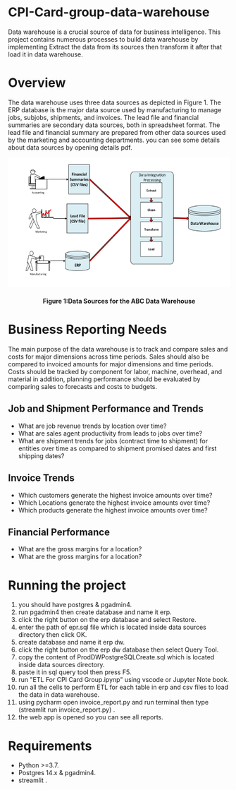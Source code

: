 # CPI-Card-group-data-warehouse
Data warehouse is a crucial source of data for business intelligence.
This project contains numerous processes to build data warehouse by implementing Extract the data from its sources then transform it after that load it in data warehouse.    
#  Overview 
The data warehouse uses three data sources as depicted in Figure 1. The ERP
database is the major data source used by manufacturing to manage jobs, subjobs,
shipments, and invoices. The lead file and financial summaries are secondary data
sources, both in spreadsheet format. The lead file and financial summary are prepared
from other data sources used by the marketing and accounting departments.
you can see some details about data sources by opening  details pdf.

![data_sources.png](data_sources.png)
<h4><center> Figure 1:Data Sources for the ABC Data Warehouse </center></h4>

# Business Reporting Needs 
The main purpose of the data warehouse is to track and compare sales and costs
for major dimensions across time periods. Sales should also be compared to invoiced
amounts for major dimensions and time periods. Costs should be tracked by component
for labor, machine, overhead, and material in addition, planning performance should be
evaluated by comparing sales to forecasts and costs to budgets.
## Job and Shipment Performance and Trends
* What are job revenue trends by location over time?
* What are sales agent productivity from leads to jobs over time?
* What are shipment trends for jobs (contract time to shipment) for entities over
time as compared to shipment promised dates and first shipping dates?
## Invoice Trends
* Which customers generate the highest invoice amounts over time?
* Which Locations generate the highest invoice amounts over time?
* Which products generate the highest invoice amounts over time?
## Financial Performance
* What are the gross margins for a location?
* What are the gross margins for a location?
# Running the project
1. you should have postgres & pgadmin4.
2. run pgadmin4 then create database and name it erp.
3. click the right button on the erp database and select Restore.
4. enter the path of epr.sql file which is located inside data sources directory then click OK.
5. create database and name it erp dw.
6. click the right button on the erp dw database then select Query Tool.
7. copy the content of ProdDWPostgreSQLCreate.sql which is located inside data sources directory.
8. paste it in sql query tool then press F5.
9. run "ETL For CPI Card Group.ipynp" using vscode or Jupyter Note book.
10. run all the cells to perform ETL for each table in erp and csv files to load the data in data warehouse.
11. using pycharm open invoice_report.py and run terminal then type (streamlit run invoice_report.py) .
12. the web app is opened so you can see all reports.
# Requirements 
* Python >=3.7.
* Postgres 14.x & pgadmin4.
* streamlit .

